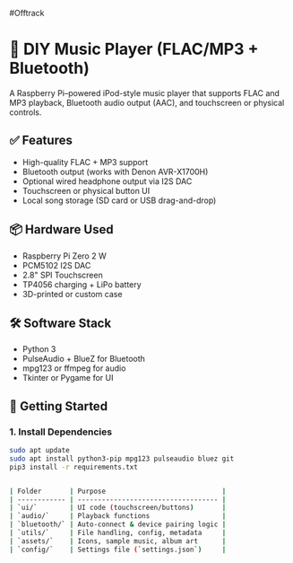 #Offtrack
# 🎵 DIY Music Player (FLAC/MP3 + Bluetooth)

A Raspberry Pi–powered iPod-style music player that supports FLAC and MP3 playback, Bluetooth audio output (AAC), and touchscreen or physical controls.

## ✅ Features
- High-quality FLAC + MP3 support
- Bluetooth output (works with Denon AVR-X1700H)
- Optional wired headphone output via I2S DAC
- Touchscreen or physical button UI
- Local song storage (SD card or USB drag-and-drop)

## 📦 Hardware Used
- Raspberry Pi Zero 2 W
- PCM5102 I2S DAC
- 2.8" SPI Touchscreen
- TP4056 charging + LiPo battery
- 3D-printed or custom case

## 🛠 Software Stack
- Python 3
- PulseAudio + BlueZ for Bluetooth
- mpg123 or ffmpeg for audio
- Tkinter or Pygame for UI

## 🏁 Getting Started

### 1. Install Dependencies
```bash
sudo apt update
sudo apt install python3-pip mpg123 pulseaudio bluez git
pip3 install -r requirements.txt


| Folder       | Purpose                             |
| ------------ | ----------------------------------- |
| `ui/`        | UI code (touchscreen/buttons)       |
| `audio/`     | Playback functions                  |
| `bluetooth/` | Auto-connect & device pairing logic |
| `utils/`     | File handling, config, metadata     |
| `assets/`    | Icons, sample music, album art      |
| `config/`    | Settings file (`settings.json`)     |



